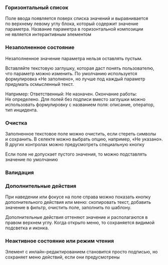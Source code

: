 <!-- example(inline-edit-overview) -->

### Горизонтальный список

Поле ввода появляется поверх списка значений и выравнивается по верхнему левому углу блока, который содержит значение параметра. Название параметра в горизонтальной композиции не является интерактивным элементом

<!-- example(inline-edit-horizontal-list) -->

### Незаполненное состояние

Незаполненное значение параметра нельзя оставлять пустым.

Вставляйте текстовую заглушку, которая даст понять пользователю, что параметр можно изменить. По умолчанию используется формулировка «Не заполнено», но лучше под каждый параметр придумать осмысленный текст.

Например: Ответственный: Не назначен. Окончание работы: Не определено. Для полей без подписи вместо заглушки можно использовать формулировку с названием поля: описание, оператор, тип инцидента.

<!-- example(inline-edit-placeholder) -->

### Очистка

Заполненное текстовое поле можно очистить, если стереть символы и сохранить. В селекте можно выбрать опцию, например, «Не указано». В других контролах можно предусмотреть специальную кнопку

Если поле не допускает пустого значения, то можно подставлять значение по умолчанию

<!-- example(inline-edit-on-clean) -->

### Валидация

<!-- example(inline-edit-validation) -->

### Дополнительные действия

При наведении или фокусе на поле справа можно показать кнопку дополнительного действия или меню: скопировать текст, добавить значение в фильтр, очистить поле, заполнить по шаблону.

Дополнительные действия оттеняют значение и располагаются в правом верхнем углу. Когда открыто меню, то сохраняется видимой подсветка и иконка.

<!-- example(inline-edit-menu) -->

### Неактивное состояние или режим чтения

Элемент с инлайн-редактированием становится просто подписью, но сохраняет меню действий, если они предусмотрены

<!-- example(inline-edit-disabled) -->
